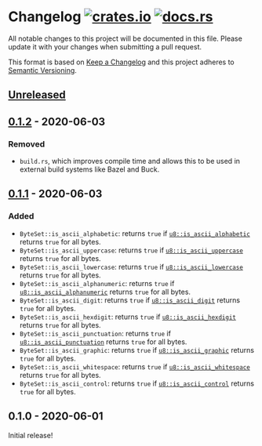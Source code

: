# Changelog [![crates.io][crate-badge]][crate] [![docs.rs][docs-badge]][docs]

All notable changes to this project will be documented in this file. Please
update it with your changes when submitting a pull request.

This format is based on [Keep a Changelog] and this project adheres to
[Semantic Versioning].

## [Unreleased]

## [0.1.2] - 2020-06-03

### Removed

- `build.rs`, which improves compile time and allows this to be used in external
  build systems like Bazel and Buck.

## [0.1.1] - 2020-06-03

### Added

- `ByteSet::is_ascii_alphabetic`: returns `true` if [`u8::is_ascii_alphabetic`] returns `true` for all bytes.
- `ByteSet::is_ascii_uppercase`: returns `true` if [`u8::is_ascii_uppercase`] returns `true` for all bytes.
- `ByteSet::is_ascii_lowercase`: returns `true` if [`u8::is_ascii_lowercase`] returns `true` for all bytes.
- `ByteSet::is_ascii_alphanumeric`: returns `true` if [`u8::is_ascii_alphanumeric`] returns `true` for all bytes.
- `ByteSet::is_ascii_digit`: returns `true` if [`u8::is_ascii_digit`] returns `true` for all bytes.
- `ByteSet::is_ascii_hexdigit`: returns `true` if [`u8::is_ascii_hexdigit`] returns `true` for all bytes.
- `ByteSet::is_ascii_punctuation`: returns `true` if [`u8::is_ascii_punctuation`] returns `true` for all bytes.
- `ByteSet::is_ascii_graphic`: returns `true` if [`u8::is_ascii_graphic`] returns `true` for all bytes.
- `ByteSet::is_ascii_whitespace`: returns `true` if [`u8::is_ascii_whitespace`] returns `true` for all bytes.
- `ByteSet::is_ascii_control`: returns `true` if [`u8::is_ascii_control`] returns `true` for all bytes.

## 0.1.0 - 2020-06-01

Initial release!

[crate]:       https://crates.io/crates/byte_set
[crate-badge]: https://img.shields.io/crates/v/byte_set.svg
[docs]:        https://docs.rs/byte_set
[docs-badge]:  https://docs.rs/byte_set/badge.svg

[Keep a Changelog]:    http://keepachangelog.com/en/1.0.0/
[Semantic Versioning]: http://semver.org/spec/v2.0.0.html

[Bloom filter]: https://en.wikipedia.org/wiki/Bloom_filter

[`u8::is_ascii_alphabetic`]:   https://doc.rust-lang.org/std/primitive.u8.html#method.is_ascii_alphabetic
[`u8::is_ascii_uppercase`]:    https://doc.rust-lang.org/std/primitive.u8.html#method.is_ascii_uppercase
[`u8::is_ascii_lowercase`]:    https://doc.rust-lang.org/std/primitive.u8.html#method.is_ascii_lowercase
[`u8::is_ascii_alphanumeric`]: https://doc.rust-lang.org/std/primitive.u8.html#method.is_ascii_alphanumeric
[`u8::is_ascii_digit`]:        https://doc.rust-lang.org/std/primitive.u8.html#method.is_ascii_digit
[`u8::is_ascii_hexdigit`]:     https://doc.rust-lang.org/std/primitive.u8.html#method.is_ascii_hexdigit
[`u8::is_ascii_punctuation`]:  https://doc.rust-lang.org/std/primitive.u8.html#method.is_ascii_punctuation
[`u8::is_ascii_graphic`]:      https://doc.rust-lang.org/std/primitive.u8.html#method.is_ascii_graphic
[`u8::is_ascii_whitespace`]:   https://doc.rust-lang.org/std/primitive.u8.html#method.is_ascii_whitespace
[`u8::is_ascii_control`]:      https://doc.rust-lang.org/std/primitive.u8.html#method.is_ascii_control

[Unreleased]: https://github.com/nvzqz/byte-set-rs/compare/v0.1.2...HEAD
[0.1.2]:      https://github.com/nvzqz/byte-set-rs/compare/v0.1.1...v0.1.2
[0.1.1]:      https://github.com/nvzqz/byte-set-rs/compare/v0.1.0...v0.1.1
